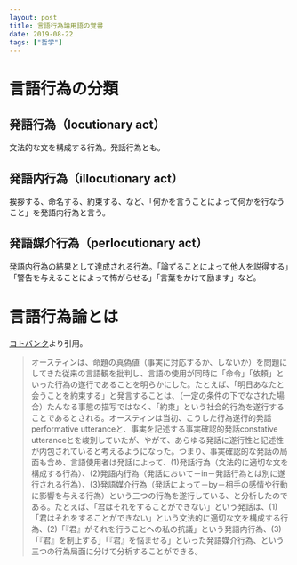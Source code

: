 ```yaml
---
layout: post
title: 言語行為論用語の覚書
date: 2019-08-22
tags: ["哲学"]
---
```


# 言語行為の分類
## 発語行為（locutionary act）
文法的な文を構成する行為。発話行為とも。

## 発語内行為（illocutionary act）
挨拶する、命名する、約束する、など、「何かを言うことによって何かを行なうこと」を発語内行為と言う。

## 発語媒介行為（perlocutionary act）
発語内行為の結果として達成される行為。「論ずることによって他人を説得する」「警告を与えることによって怖がらせる」「言葉をかけて励ます」など。

# 言語行為論とは
[コトバンク](https://kotobank.jp/word/%E8%A8%80%E8%AA%9E%E8%A1%8C%E7%82%BA%E8%AB%96-164138)より引用。

> オースティンは、命題の真偽値（事実に対応するか、しないか）を問題にしてきた従来の言語観を批判し、言語の使用が同時に「命令」「依頼」といった行為の遂行であることを明らかにした。たとえば、「明日あなたと会うことを約束する」と発言することは、（一定の条件の下でなされた場合）たんなる事態の描写ではなく、「約束」という社会的行為を遂行することであるとされる。オースティンは当初、こうした行為遂行的発話performative utteranceと、事実を記述する事実確認的発話constative utteranceとを峻別していたが、やがて、あらゆる発話に遂行性と記述性が内包されていると考えるようになった。つまり、事実確認的な発話の局面も含め、言語使用者は発話によって、(1)発話行為（文法的に適切な文を構成する行為）、(2)発語内行為（発話において－in－発話行為とは別に遂行される行為）、(3)発語媒介行為（発話によって－by－相手の感情や行動に影響を与える行為）という三つの行為を遂行している、と分析したのである。たとえば、「君はそれをすることができない」という発話は、(1)「君はそれをすることができない」という文法的に適切な文を構成する行為、(2)「『君』がそれを行うことへの私の抗議」という発語内行為、(3)「『君』を制止する」「『君』を悩ませる」といった発語媒介行為、という三つの行為局面に分けて分析することができる。
